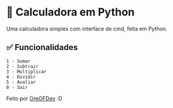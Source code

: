 # 🧮 Calculadora em Python

Uma calculadora simples com interface de cmd, feita em Python.  

## ✅ Funcionalidades

```
1 - Somar
2 - Subtrair
3 - Multiplicar
4 - Dividir
5 - Avaliar
0 - Sair
```

Feito por [OreOFDev](https://github.com/OreOFDev) :D


